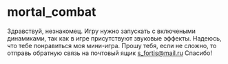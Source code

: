 # mortal_combat
Здравствуй, незнакомец. Игру нужно запускать с включеными динамиками, так как в игре присутствуют звуковые эффекты.
Надеюсь, что тебе понравиться моя мини-игра.
Прошу тебя, если не сложно, то отправь обратную связь на почтовый ящик s_fortis@mail.ru
Спасибо!
